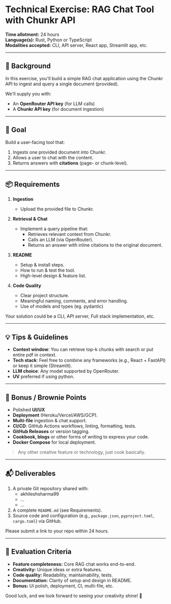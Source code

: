# Technical Exercise: RAG Chat Tool with Chunkr API

**Time allotment:** 24 hours  
**Language(s):** Rust, Python or TypeScript  
**Modalities accepted:** CLI, API server, React app, Streamlit app, etc.

---

## 📖 Background

In this exercise, you'll build a simple RAG chat application using the Chunkr API to ingest and query a single document (provided).

We'll supply you with:
- An **OpenRouter API key** (for LLM calls)
- A **Chunkr API key** (for document ingestion)

---

## 🎯 Goal

Build a user-facing tool that:
1. Ingests one provided document into Chunkr.
2. Allows a user to chat with the content.
3. Returns answers with **citations** (page- or chunk-level).

---

## 📦 Requirements

1. **Ingestion**  
   - Upload the provided file to Chunkr.

2. **Retrieval & Chat**  
   - Implement a query pipeline that:
     - Retrieves relevant context from Chunkr.
     - Calls an LLM (via OpenRouter).
     - Returns an answer with inline citations to the original document.

3. **README**  
   - Setup & install steps.
   - How to run & test the tool.
   - High-level design & feature list.

4. **Code Quality**  
   - Clear project structure.
   - Meaningful naming, comments, and error handling.
   - Use of models and types (eg. pydantic)

Your solution could be a CLI, API server, Full stack implementation, etc. 

---

## 💡 Tips & Guidelines

- **Context window**: You can retrieve top-k chunks with search or put entire pdf in context.
- **Tech stack**: Feel free to combine any frameworks (e.g., React + FastAPI) or keep it simple (Streamlit).
- **LLM choice**: Any model supported by OpenRouter.
- **UV** preferred if using python.

---

## 🎁 Bonus / Brownie Points

- Polished **UI/UX**
- **Deployment** (Heroku/Vercel/AWS/GCP).
- **Multi-file** ingestion & chat support.
- **CI/CD**: GitHub Actions workflows, linting, formatting, tests.
- **GitHub Releases** or version tagging.
- **Cookbook, blogs** or other forms of writing to express your code.
- **Docker Compose** for local deployment.
> Any other creative feature or technology, just cook basically.

---

## 📬 Deliverables

1. A private Git repository shared with:
    - akhileshsharma99
    - ...
    - ...
2. A complete `README.md` (see Requirements).
3. Source code and configuration (e.g., `package.json`, `pyproject.toml`, `cargo.toml`) via GitHub.

Please submit a link to your repo within 24 hours.

---

## 🧪 Evaluation Criteria

- **Feature completeness:** Core RAG chat works end-to-end.
- **Creativity:** Unique ideas or extra features.
- **Code quality:** Readability, maintainability, tests.
- **Documentation:** Clarity of setup and design in README.
- **Bonus:** UI polish, deployment, CI, multi-file, etc.

Good luck, and we look forward to seeing your creativity shine! 🚀
